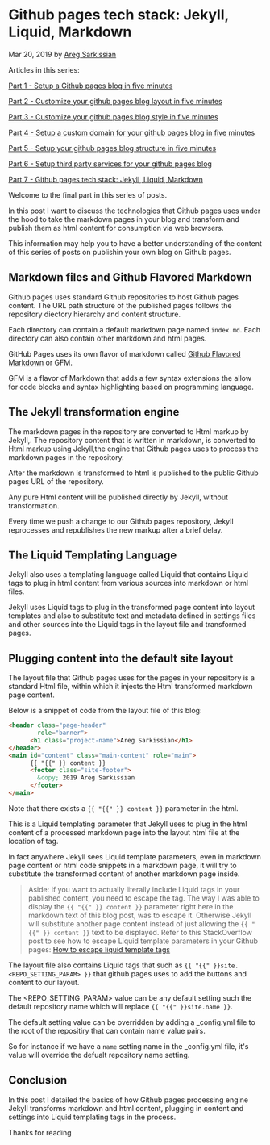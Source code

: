 
# Github pages tech stack: Jekyll, Liquid, Markdown

Mar 20, 2019 by [Areg Sarkissian](https://aregsar.com/about)

Articles in this series:

[Part 1 - Setup a Github pages blog in five minutes](https://aregsar.com/blog/2019/how-to-setup-a-github-pages-blog-in-five-minutes)

[Part 2 - Customize your github pages blog layout in five minutes](https://aregsar.com/blog/2019/how-to-customize-your-github-pages-blog-layout-in-five-minutes)

[Part 3 - Customize your github pages blog style in five minutes](https://aregsar.com/blog/2019/how-to-customize-your-github-pages-blog-style-in-five-minutes)

[Part 4 - Setup a custom domain for your github pages blog in five minutes](https://aregsar.com/blog/2019/how-to-setup-a-custom-domain-for-your-github-pages-blog-in-five-minutes)

[Part 5 - Setup your github pages blog structure in five minutes](https://aregsar.com/blog/2019/how-to-setup-your-github-pages-blog-structure-in-five-minutes)

[Part 6 - Setup third party services for your github pages blog](https://aregsar.com/blog/2019/how-to-setup-third-party-services-for-your-github-pages-blog)

[Part 7 - Github pages tech stack: Jekyll, Liquid, Markdown](https://aregsar.com/blog/2019/github-pages-tech-stack-jekyll-markdown-liquid)

Welcome to the final part in this series of posts.

In this post I want to discuss the technologies that Github pages uses under the hood to take the markdown pages in your blog and transform and publish them as html content for consumption via web browsers.

This information may help you to have a better understanding of the content of this series of posts on publishin your own blog on Github pages.

## Markdown files and Github Flavored Markdown

Github pages uses standard Github repositories to host Github pages content.
The URL path structure of the published pages follows the repository diectory hierarchy and content structure.

Each directory can contain a default markdown page named `index.md`. Each directory can also contain other markdown and html pages.

GitHub Pages uses its own flavor of markdown called [Github Flavored Markdown](https://github.github.com/gfm/) or GFM.

GFM is a flavor of Markdown that adds a few syntax extensions the allow for code blocks and syntax highlighting based on programming language.

## The Jekyll transformation engine

The markdown pages in the repository are converted to Html markup by Jekyll,.
The repository content that is written in markdown, is converted to Html markup using Jekyll,the engine that Github pages uses to process the markdown pages in the repository.

After the markdown is transformed to html is published to the public Github pages URL of the repository.

Any pure Html content will be published directly by Jekyll, without  transformation.

Every time we push a change to our Github pages repository, Jekyll reprocesses and republishes the new markup after a brief delay.

## The Liquid Templating Language

Jekyll also uses a templating language called Liquid that contains Liquid tags to plug in html content from various sources into markdown or html files.

Jekyll uses Liquid tags to plug in the transformed page content into layout templates and also to substitute text and metadata defined in settings files and other sources into the Liquid tags in the layout file and transformed pages.

## Plugging content into the default site layout

The layout file that Github pages uses for the pages in your repository is a standard Html file, within which it injects the Html transformed markdown page content.

Below is a snippet of code from the layout file of this blog:

```html
<header class="page-header"  
        role="banner">
      <h1 class="project-name">Areg Sarkissian</h1>
</header>
<main id="content" class="main-content" role="main">
      {{ "{{" }} content }}
      <footer class="site-footer">
        &copy; 2019 Areg Sarkissian
      </footer>
</main>
```

Note that there exists a `{{ "{{" }} content }}` parameter in the html.

This is a Liquid templating parameter that Jekyll uses to plug in the html content of a processed markdown page into the layout html file at the location of tag.

In fact anywhere Jekyll sees Liquid template parameters, even in markdown page content or html code snippets in a markdown page, it will try to substitute the transformed content of another markdown page inside.

> Aside: If you want to actually literally include Liquid tags in your pablished content,
you need to escape the tag. The way I was able to display the `{{ "{{" }} content }}` parameter right here in the markdown text of this blog post, was to escape it.
Otherwise Jekyll will substitute another page content instead of just allowing the `{{ "{{" }} content }}` text to be displayed.
Refer to this StackOverflow post to see how to escape Liquid template parameters in your Github pages: [How to escape liquid template tags](https://stackoverflow.com/questions/3426182/how-to-escape-liquid-template-tags)

The layout file also contains Liquid tags that such as `{{ "{{" }}site.<REPO_SETTING_PARAM> }}` that github pages uses to add the buttons and content to our layout.

The <REPO_SETTING_PARAM> value can be any default setting such the default repository name which will replace `{{ "{{" }}site.name }}`.

The default setting value can be overridden by adding a _config.yml file to the root of the repositiry that can contain name value pairs. 

So for instance if we have a `name` setting name in the _config.yml file, it's value will override the defualt repository name setting.

## Conclusion

In this post I detailed the basics of how Github pages processing engine Jekyll transforms markdown and html content, plugging in content and settings into Liquid templating tags in the process.

Thanks for reading